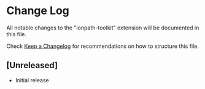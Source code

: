 # Change Log

All notable changes to the "ionpath-toolkit" extension will be documented in this file.

Check [Keep a Changelog](http://keepachangelog.com/) for recommendations on how to structure this file.

## [Unreleased]

- Initial release
